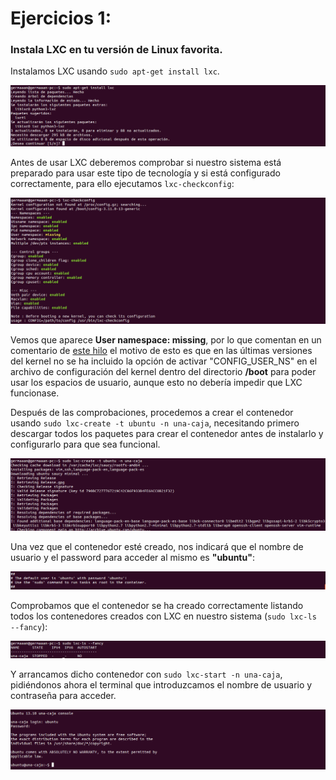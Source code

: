 # Ejercicios 1:
### Instala LXC en tu versión de Linux favorita.

Instalamos LXC usando `sudo apt-get install lxc`.

![eje01_img01](imagenes/eje01_img01.png)

Antes de usar LXC deberemos comprobar si nuestro sistema está preparado para usar este tipo de tecnología y si está configurado correctamente, para ello ejecutamos `lxc-checkconfig`:

![eje01_img02](imagenes/eje01_img02.png)

Vemos que aparece **User namespace: missing**, por lo que comentan en un comentario de [este hilo](https://bugs.launchpad.net/ubuntu/+source/linux/+bug/1191600/comments/9) el motivo de esto es que en las últimas versiones del kernel no se ha incluido la opción de activar "CONFIG_USER_NS" en el archivo de configuración del kernel dentro del directorio **/boot** para poder usar los espacios de usuario, aunque esto no debería impedir que LXC funcionase.

Después de las comprobaciones, procedemos a crear el contenedor usando `sudo lxc-create -t ubuntu -n una-caja`, necesitando primero descargar todos los paquetes para crear el contenedor antes de instalarlo y configurarlo para que sea funcional.

![eje01_img03](imagenes/eje01_img03.png)

Una vez que el contenedor esté creado, nos indicará que el nombre de usuario y el password para acceder al mismo es **"ubuntu"**:

![eje01_img04](imagenes/eje01_img04.png)

Comprobamos que el contenedor se ha creado correctamente listando todos los contenedores creados con LXC en nuestro sistema (`sudo lxc-ls --fancy`):

![eje01_img05](imagenes/eje01_img05.png)

Y arrancamos dicho contenedor con `sudo lxc-start -n una-caja`, pidiéndonos ahora el terminal que introduzcamos el nombre de usuario y contraseña para acceder.

![eje01_img06](imagenes/eje01_img06.png)
